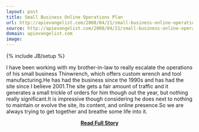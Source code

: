 ```yaml
---
layout: post
title: Small Business Online Operations Plan
url: http://apievangelist.com/2008/04/21/small-business-online-operations-plan/
source: http://apievangelist.com/2008/04/21/small-business-online-operations-plan/
domain: apievangelist.com
image: 
---
```

{% include JB/setup %}<p>I have been working with my brother-in-law to really escalate the operations of his small business Thinwrench, which offers custom wrench and tool manufacturing.He has had the business since the 1990s and has had the site since I believe 2001.The site gets a fair amount of traffic and it generates a small trickle of orders for him though out the year, but nothing really significant.It is impressive though considering he does next to nothing to maintain or evolve the site, its content, and online presence.So we are always trying to get together and breathe some life into it.</p>
<center><p><a href="http://apievangelist.com/2008/04/21/small-business-online-operations-plan/" style='padding:25px; font-sze:18px; font-weight: bold;'>Read Full Story</a></p></center>
